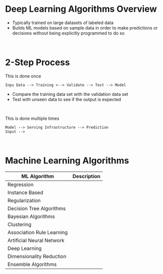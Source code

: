 # Deep Learning Algorithms Overview

* Typically trained on large datasets of labeled data
* Builds ML models based on sample data in order to make predictions or decisions without being explicitly programmed to do so

<br>

# 2-Step Process

This is done once
```Text
Inpu Data --> Training <--> Validate --> Test --> Model
```

* Compare the training data set with the validation data set
* Test with unseen data to see if the output is expected

<br>

This is done multiple times
```Text
Model --> Serving Infrastructure --> Prediction
Input -->
```

<br>

# Machine Learning Algorithms

| ML Algorithm | Description |
| --- | --- |
| Regression | |
| Instance Based | |
| Regularization | |
| Decision Tree Algorithms | |
| Bayesian Algorithms | |
| Clustering | |
| Association Rule Learning | |
| Artificial Neural Network | |
| Deep Learning | |
| Dimensionality Reduction | |
| Ensemble Algorithms | |